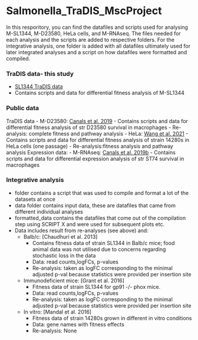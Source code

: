 # Salmonella_TraDIS_MscProject

In this resporitory,  you can find the datafiles and scripts used for analysing M-SL1344, M-D23580, HeLa cells, and M-RNAseq. The files needed for each analysis and the scripts are added to respective folders.
For the integrative analysis, one folder is added with all datafiles ultimately used for later integrated analyses and a script on how datafiles were formatted and compiled.

### TraDIS data- this study
- [SL1344 TraDIS data](M_SL1344)
- Contains scripts and data for differential fitness analysis of M-SL1344
### Public data
TraDIS data
    - M-D23580: [Canals et al. 2019](M_D23580)
        - Contains scripts and data for differential fitness analysis of str D23580 survival in macrophages
        - Re-analysis: complete fitness and pathway analysis
    - HeLa: [Wang et al. 2021](HeLa) 
        - Contains scripts and data for differential fitness analysis of strain 14280s in HeLa cells (one passage)
        - Re-analysis:fitness analysis and pathway analysis
Expression data:
    - M-RNAseq: [Canals et al. 2019b](M-RNAseq)
        -    Contains scripts and data for differential expression analysis of str ST74 survival in macrophages
### Integrative analysis
- folder contains a script that was used to compile and format a lot of the datasets at once
- data folder contains input data, these are datafiles that came from different individual analyses
- formatted_data contains the datafiles that come out of the compilation step using SCRIPT X and were used for subsequent plots etc.
- Data includes result from re-analyses (see above) and:
  - Balb/c: [Chaudhuri et al. 2013]
      - Contains fitness data of strain SL1344 in Balb/c mice; food animal data was not utilised due to concerns regarding stochastic loss in the data
      - Data: read counts,logFCs, p-values
      - Re-analysis: taken as logFC corresponding to the minimal adjusted p-val because statistics were provided per insertion site
  - Immunodeficient mice: [Grant et al. 2016]
      - Fitness data of strain SL1344 for gp91 -/- phox mice.
      - Data: read counts,logFCs, p-values
      - Re-analysis: taken as logFC corresponding to the minimal adjusted p-val because statistics were provided per insertion site
  - In vitro: [Mandal et al. 2016]
      - Fitness data of strain 14280s grown in different in vitro conditions
      - Data: gene names with fitness effects
      - Re-analysis: None

